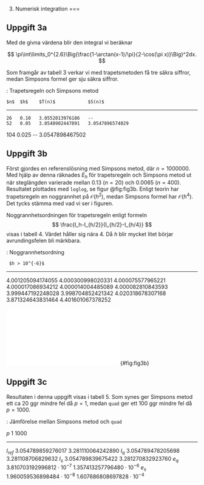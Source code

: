 3. Numerisk integration
===

## Uppgift 3a

Med de givna värdena blir den integral vi beräknar

$$
\pi\int\limits_0^{2.6}\Big(\frac{1-\arctan(x-1)/\pi}{2-\cos(\pi x)}\Big)^2dx.
$$


Som framgår av tabell 3 verkar vi med trapetsmetoden få tre säkra siffror,
medan Simpsons formel ger sju säkra siffror.

: Trapetsregeln och Simpsons metod

    $n$  $h$    $T(n)$            $S(n)$
   ---   ----   ---------------   ---------------
    26   0.10   3.0552013976186   --
    52   0.05   3.0548902447891   3.0547896574029
   104   0.025  --                3.0547898467502

   <!---  26   0.10   1.4632717781089   -- --->
   <!---  52   0.05   1.4634328043484   1.4634867581596 --->
   <!--- 104   0.025  1.4634732697068   1.4634867752451 --->

## Uppgift 3b

Först gjordes en referenslösning med Simpsons metod, där $n = 1000000$.
Med hjälp av denna räknades $E_h$ för trapetsregeln och Simpsons metod
ut när steglängden varierade mellan $0.13$ $(n = 20)$ och $0.0065$ $(n = 400)$.
Resultatet plottades med `loglog`, se figur @fig:fig3b. Enligt teorin har
trapetsregeln en noggrannhet på $\mathcal{O}(h^2)$, medan Simpsons formel har
$\mathcal{O}(h^4)$. Det tycks stämma med vad vi ser i figuren.

Noggrannhetsordningen för trapetsregeln enligt formeln
$$
\frac{I_h-I_{h/2}}{I_{h/2}-I_{h/4}}
$$
visas i tabell 4. Värdet håller sig nära 4. Då $h$ blir mycket
litet börjar avrundingsfelen bli märkbara.

: Noggrannhetsordning

     $h > 10^{-6}$
   -----------------
   4.001205094174055
   4.000300998020331
   4.000075577965221
   4.000017086934212
   4.000014004485089
   4.000082810843593
   3.999447192248028
   3.998704852421342
   4.020318678307168
   3.871324643831464
   4.401601067378252

![$E_h$ för trapetsregeln (övre) och Simpsons metod](img/fig3b.pdf){#fig:fig3b}


## Uppgift 3c

Resultaten i denna uppgift visas i tabell 5. Som synes ger Simpsons metod
ett ca 20 ggr mindre fel då $p=1$, medan `quad` ger ett 100 ggr mindre fel
då $p=1000$.

: Jämförelse mellan Simpsons metod och `quad`

$p$        1                                  1000
-----      -------                            ------
$I_{ref}$  3.054789859276017                  3.281110064242890
$I_q$      3.054789478205698                  3.281108706829632
$I_s$      3.054789839675422                  3.281270832923760
$e_q$      $3.810703192996812\cdot 10^{-7}$   $1.357413257796480\cdot 10^{-6}$
$e_s$      $1.960059536898484\cdot 10^{-8}$   $1.607686808697828\cdot 10^{-4}$




